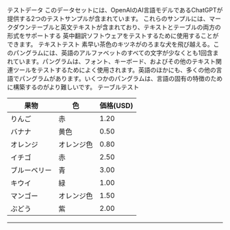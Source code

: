 テストデータ
このデータセットには、OpenAIのAI言語モデルであるChatGPTが提供する2つのテストサンプルが含まれています。
これらのサンプルには、マークダウンテーブルと英文テキストが含まれており、テキストとテーブルの両方の形式をサポートする
英中翻訳ソフトウェアをテストするために使用することができます。
テキストテスト
素早い茶色のキツネがのろまな犬を飛び越える。このパングラムには、英語のアルファベットのすべての文字が少なくとも1回含まれています。パングラムは、フォント、キーボード、およびその他のテキスト関連ツールをテストするためによく使用されます。英語のほかにも、多くの他の言語でパングラムがあります。いくつかのパングラムは、言語の固有の特徴のために構築するのがより難しいです。
テーブルテスト

| 果物 | 色 | 価格(USD) |
| --- | --- | --- |
| りんご | 赤 | 1.20 |
| バナナ | 黄色 | 0.50 |
| オレンジ | オレンジ色 | 0.80 |
| イチゴ | 赤 | 2.50 |
| ブルーベリー | 青 | 3.00 |
| キウイ | 緑 | 1.00 |
| マンゴー | オレンジ色 | 1.50 |
| ぶどう | 紫 | 2.00 |

---

